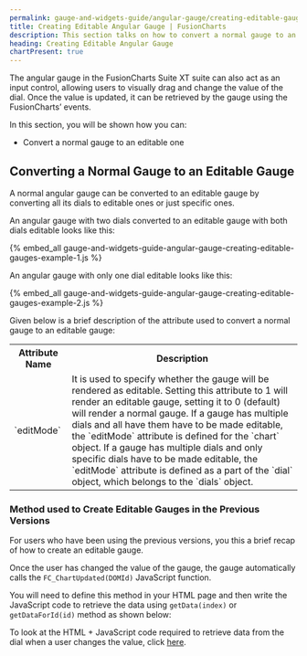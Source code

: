```yaml
---
permalink: gauge-and-widgets-guide/angular-gauge/creating-editable-gauges.html
title: Creating Editable Angular Gauge | FusionCharts
description: This section talks on how to convert a normal gauge to an editable one.
heading: Creating Editable Angular Gauge
chartPresent: true
---
```


The angular gauge in the FusionCharts Suite XT suite can also act as an input control, allowing users to visually drag and change the value of the dial. Once the value is updated, it can be retrieved by the gauge using the FusionCharts’ events.

In this section, you will be shown how you can:

* Convert a normal gauge to an editable one

## Converting a Normal Gauge to an Editable Gauge

A normal angular gauge can be converted to an editable gauge by converting all its dials to editable ones or just specific ones.

An angular gauge with two dials converted to an editable gauge with both dials editable looks like this:

{% embed_all gauge-and-widgets-guide-angular-gauge-creating-editable-gauges-example-1.js %}

An angular gauge with only one dial editable looks like this:

{% embed_all gauge-and-widgets-guide-angular-gauge-creating-editable-gauges-example-2.js %}

Given below is a brief description of the attribute used to convert a normal gauge to an editable gauge:

<table>
  <tr>
    <th>Attribute Name</th>
    <th>Description</th>
  </tr>
  <tr>
    <td>`editMode`</td>
    <td>It is used to specify whether the gauge will be rendered as editable. Setting this attribute to 1 will render an editable gauge, setting it to 0 (default) will render a normal gauge. If a gauge has multiple dials and all have them have to be made editable, the `editMode` attribute is defined for the `chart` object. If a gauge has multiple dials and only specific dials have to be made editable, the `editMode` attribute is defined as a part of the `dial` object, which belongs to the `dials` object.</td>
  </tr>
</table>


### Method used to Create Editable Gauges in the Previous Versions

For users who have been using the previous versions, you this a brief recap of how to create an editable gauge.

Once the user has changed the value of the gauge, the gauge automatically calls the `FC_ChartUpdated(DOMId)` JavaScript function.

You will need to define this method in your HTML page and then write the JavaScript code to retrieve the data using `getData(index)` or `getDataForId(id)` method as shown below:

To look at the HTML + JavaScript code required to retrieve data from the dial when a user changes the value, click [here](http://docs.fusioncharts.com/widgets/Contents/Angular/Edit.html).